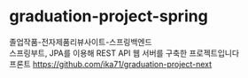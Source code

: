 # graduation-project-spring
졸업작품-전자제품리뷰사이트-스프링백엔드  
스프링부트, JPA를 이용해 REST API 웹 서버를 구축한 프로젝트입니다  
프론트 https://github.com/ika71/graduation-project-next
